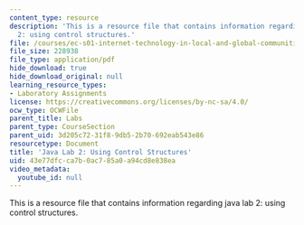 ```yaml
---
content_type: resource
description: 'This is a resource file that contains information regarding java lab
  2: using control structures.'
file: /courses/ec-s01-internet-technology-in-local-and-global-communities-spring-2005-summer-2005/43e77dfcca7b0ac785a0a94cd8e838ea_MITEC_S01S05_gradebookoo1.pdf
file_size: 228938
file_type: application/pdf
hide_download: true
hide_download_original: null
learning_resource_types:
- Laboratory Assignments
license: https://creativecommons.org/licenses/by-nc-sa/4.0/
ocw_type: OCWFile
parent_title: Labs
parent_type: CourseSection
parent_uid: 3d205c72-31f8-9db5-2b70-692eab543e86
resourcetype: Document
title: 'Java Lab 2: Using Control Structures'
uid: 43e77dfc-ca7b-0ac7-85a0-a94cd8e838ea
video_metadata:
  youtube_id: null
---
```

This is a resource file that contains information regarding java lab 2: using control structures.